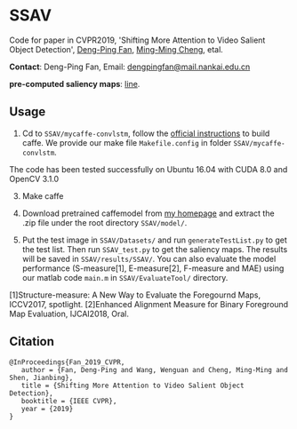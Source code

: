 # SSAV
Code for paper in CVPR2019, 'Shifting More Attention to Video Salient Object Detection', [Deng-Ping Fan](http://dpfan.net), [Ming-Ming Cheng](http://mmcheng.net), etal.

__Contact__:  Deng-Ping Fan, Email: dengpingfan@mail.nankai.edu.cn

__pre-computed saliency maps__: [line](http://dpfan.net/VSOD/). 


## Usage
1. Cd to `SSAV/mycaffe-convlstm`, follow the [official instructions](http://caffe.berkeleyvision.org/installation.html) to build caffe. We provide our make file `Makefile.config` in folder `SSAV/mycaffe-convlstm`.

The code has been tested successfully on Ubuntu 16.04 with CUDA 8.0 and OpenCV 3.1.0

3. Make caffe

4. Download pretrained caffemodel from [my homepage](http://dpfan.net/VSOD) and extract the .zip file under the root directory `SSAV/model/`. 

5. Put the test image in `SSAV/Datasets/` and run `generateTestList.py` to get the test list. Then run `SSAV_test.py` to get the saliency maps. 
The results will be saved in `SSAV/results/SSAV/`. You can also evaluate the model performance (S-measure[1], E-measure[2], F-measure and MAE) 
using our matlab code `main.m` in `SSAV/EvaluateTool/` directory.

[1]Structure-measure: A New Way to Evaluate the Foregournd Maps, ICCV2017, spotlight.
[2]Enhanced Alignment Measure for Binary Foreground Map Evaluation, IJCAI2018, Oral.

## Citation
```
@InProceedings{Fan_2019_CVPR,
   author = {Fan, Deng-Ping and Wang, Wenguan and Cheng, Ming-Ming and Shen, Jianbing}, 
   title = {Shifting More Attention to Video Salient Object Detection},
   booktitle = {IEEE CVPR},
   year = {2019}
}
```
